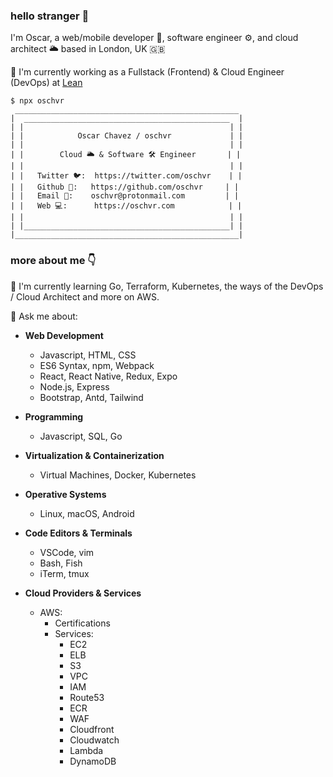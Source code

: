 ### hello stranger 👋

I'm Oscar, a web/mobile developer 📱, software engineer ⚙️, and cloud architect 🌥 based in London, UK 🇬🇧

🔭 I'm currently working as a Fullstack (Frontend) & Cloud Engineer (DevOps) at [Lean](https://leantech.me)

```
$ npx oschvr
 __________________________________________________
|  ______________________________________________  |
| |                                              | |
| |            Oscar Chavez / oschvr             | |
| |                                              | |
| |        Cloud 🌥 & Software 🛠 Engineer       | |
| |                                              | |
| |   Twitter 🐦:  https://twitter.com/oschvr    | |
| |   Github 🐙:   https://github.com/oschvr     | |
| |   Email 📧:    oschvr@protonmail.com         | |
| |   Web 💻:      https://oschvr.com            | |
| |                                              | |
| |______________________________________________| |
|__________________________________________________|

```
### more about me 👇

🌱 I'm currently learning Go, Terraform, Kubernetes, the ways of the DevOps / Cloud Architect and more on AWS.

🤔 Ask me about: 

- **Web Development**
	- Javascript, HTML, CSS
	- ES6 Syntax, npm, Webpack
	- React, React Native, Redux, Expo
	- Node.js, Express 
	- Bootstrap, Antd, Tailwind

- **Programming**
	- Javascript, SQL, Go
	
- **Virtualization & Containerization**
	- Virtual Machines, Docker, Kubernetes

- **Operative Systems**
	- Linux, macOS, Android
	
- **Code Editors & Terminals**
	- VSCode, vim
	- Bash, Fish
	- iTerm, tmux
	
- **Cloud Providers & Services**
	- AWS:
		- Certifications 
		- Services: 
			- EC2
			- ELB
			- S3
			- VPC
			- IAM
			- Route53
			- ECR
			- WAF
			- Cloudfront
			- Cloudwatch
			- Lambda
			- DynamoDB

